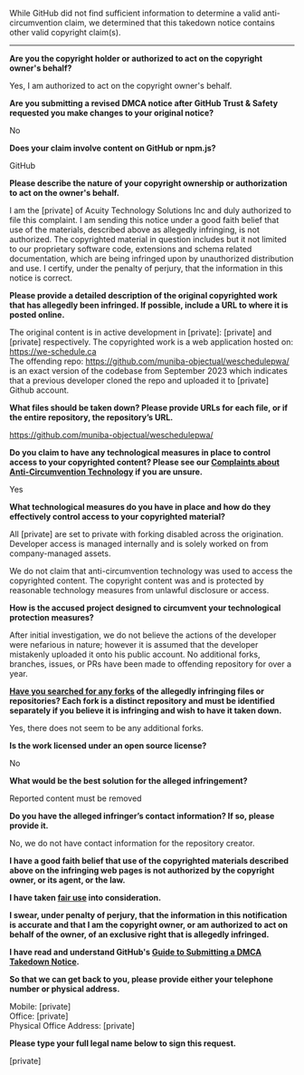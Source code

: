 While GitHub did not find sufficient information to determine a valid anti-circumvention claim, we determined that this takedown notice contains other valid copyright claim(s).

---

**Are you the copyright holder or authorized to act on the copyright owner's behalf?**

Yes, I am authorized to act on the copyright owner's behalf.

**Are you submitting a revised DMCA notice after GitHub Trust & Safety requested you make changes to your original notice?**

No

**Does your claim involve content on GitHub or npm.js?**

GitHub

**Please describe the nature of your copyright ownership or authorization to act on the owner's behalf.**

I am the [private] of Acuity Technology Solutions Inc and duly authorized to file this complaint. I am sending this notice under a good faith belief that use of the materials, described above as allegedly infringing, is not authorized. The copyrighted material in question includes but it not limited to our proprietary software code, extensions and schema related documentation, which are being infringed upon by unauthorized distribution and use. I certify, under the penalty of perjury, that the information in this notice is correct.

**Please provide a detailed description of the original copyrighted work that has allegedly been infringed. If possible, include a URL to where it is posted online.**

The original content is in active development in [private]: [private] and [private] respectively. The copyrighted work is a web application hosted on: https://we-schedule.ca  
The offending repo: https://github.com/muniba-objectual/weschedulepwa/ is an exact version of the codebase from September 2023 which indicates that a previous developer cloned the repo and uploaded it to [private] Github account.

**What files should be taken down? Please provide URLs for each file, or if the entire repository, the repository’s URL.**

https://github.com/muniba-objectual/weschedulepwa/

**Do you claim to have any technological measures in place to control access to your copyrighted content? Please see our <a href="https://docs.github.com/articles/guide-to-submitting-a-dmca-takedown-notice#complaints-about-anti-circumvention-technology">Complaints about Anti-Circumvention Technology</a> if you are unsure.**

Yes

**What technological measures do you have in place and how do they effectively control access to your copyrighted material?**

All [private] are set to private with forking disabled across the origination. Developer access is managed internally and is solely worked on from company-managed assets.

We do not claim that anti-circumvention technology was used to access the copyrighted content. The copyright content was and is protected by reasonable technology measures from unlawful disclosure or access.

**How is the accused project designed to circumvent your technological protection measures?**

After initial investigation, we do not believe the actions of the developer were nefarious in nature; however it is assumed that the developer mistakenly uploaded it onto his public account. No additional forks, branches, issues, or PRs have been made to offending repository for over a year.

**<a href="https://docs.github.com/articles/dmca-takedown-policy#b-what-about-forks-or-whats-a-fork">Have you searched for any forks</a> of the allegedly infringing files or repositories? Each fork is a distinct repository and must be identified separately if you believe it is infringing and wish to have it taken down.**

Yes, there does not seem to be any additional forks.

**Is the work licensed under an open source license?**

No

**What would be the best solution for the alleged infringement?**

Reported content must be removed

**Do you have the alleged infringer’s contact information? If so, please provide it.**

No, we do not have contact information for the repository creator.

**I have a good faith belief that use of the copyrighted materials described above on the infringing web pages is not authorized by the copyright owner, or its agent, or the law.**

**I have taken <a href="https://www.lumendatabase.org/topics/22">fair use</a> into consideration.**

**I swear, under penalty of perjury, that the information in this notification is accurate and that I am the copyright owner, or am authorized to act on behalf of the owner, of an exclusive right that is allegedly infringed.**

**I have read and understand GitHub's <a href="https://docs.github.com/articles/guide-to-submitting-a-dmca-takedown-notice/">Guide to Submitting a DMCA Takedown Notice</a>.**

**So that we can get back to you, please provide either your telephone number or physical address.**

Mobile: [private]  
Office: [private]  
Physical Office Address: [private]  

**Please type your full legal name below to sign this request.**

[private]  
